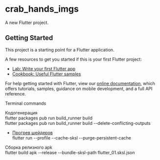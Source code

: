 # crab_hands_imgs

A new Flutter project.

## Getting Started

This project is a starting point for a Flutter application.

A few resources to get you started if this is your first Flutter project:

- [Lab: Write your first Flutter app](https://flutter.dev/docs/get-started/codelab)
- [Cookbook: Useful Flutter samples](https://flutter.dev/docs/cookbook)

For help getting started with Flutter, view our
[online documentation](https://flutter.dev/docs), which offers tutorials,
samples, guidance on mobile development, and a full API reference.

Terminal commands

Кодогенерация  
flutter packages pub run build_runner build  
flutter packages pub run build_runner build --delete-conflicting-outputs

- [Прогрев шейдеров](https://docs.flutter.dev/perf/rendering/shader)  
flutter run --profile --cache-sksl --purge-persistent-cache

Сборка релизного apk  
flutter build apk --release --bundle-sksl-path flutter_01.sksl.json
